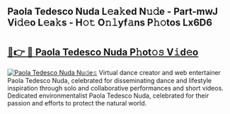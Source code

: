 ## Paola Tedesco Nuda L𝚎a𝚔ed N𝚞𝚍e - Part-mwJ Vi𝚍𝚎o L𝚎a𝚔s - H𝚘𝚝 O𝚗𝚕yf𝚊ns P𝚑𝚘tos Lx6D6

# <h2><a href="http://kf0zdg1.oniu.top/?m=Paola+Tedesco+Nuda">🔗👉 🔴 Paola Tedesco Nuda P𝚑ot𝚘𝚜 V𝚒d𝚎o</a></h2>

[![Paola Tedesco Nuda Nu𝚍e𝚜](https://i.imgur.com/0qMVB7G.gif)](http://kf0zdg1.oniu.top/?m=Paola+Tedesco+Nuda)
Virtual dance creator and web entertainer Paola Tedesco Nuda, celebrated for disseminating dance and lifestyle inspiration through solo and collaborative performances and short videos. Dedicated environmentalist Paola Tedesco Nuda, celebrated for their passion and efforts to protect the natural world.  
